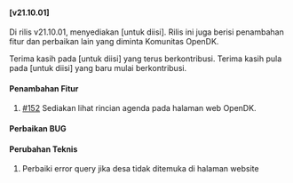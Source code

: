 #### [v21.10.01]

Di rilis v21.10.01, menyediakan [untuk diisi]. Rilis ini juga berisi penambahan fitur dan perbaikan lain yang diminta Komunitas OpenDK.

Terima kasih pada [untuk diisi] yang terus berkontribusi. Terima kasih pula pada [untuk diisi] yang baru mulai berkontribusi.

#### Penambahan Fitur
1. [#152](https://github.com/OpenSID/OpenDK/issues/152) Sediakan lihat rincian agenda pada halaman web OpenDK.

#### Perbaikan BUG

#### Perubahan Teknis
1. Perbaiki error query jika desa tidak ditemuka di halaman website